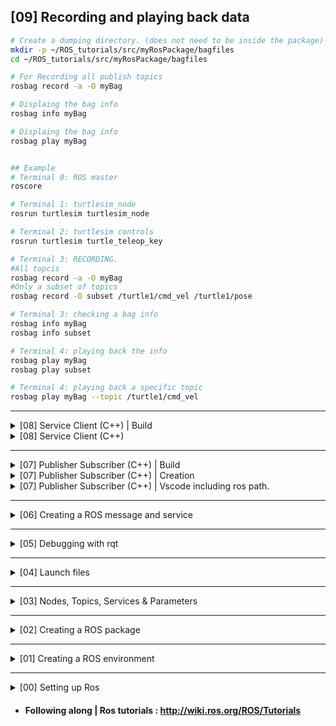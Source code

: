 ## [09] Recording and playing back data

```bash
# Create a dumping directory. (does not need to be inside the package)
mkdir -p ~/ROS_tutorials/src/myRosPackage/bagfiles
cd ~/ROS_tutorials/src/myRosPackage/bagfiles

# For Recording all publish topics
rosbag record -a -O myBag

# Displaing the bag info
rosbag info myBag

# Displaing the bag info
rosbag play myBag


## Example
# Terminal 0: ROS master
roscore

# Terminal 1: turtlesim_node
rosrun turtlesim turtlesim_node 

# Terminal 2: turtlesim controls
rosrun turtlesim turtle_teleop_key

# Terminal 3: RECORDING.
#All topcis
rosbag record -a -O myBag
#Only a subset of topics
rosbag record -O subset /turtle1/cmd_vel /turtle1/pose

# Terminal 3: checking a bag info
rosbag info myBag
rosbag info subset

# Terminal 4: playing back the info
rosbag play myBag
rosbag play subset

# Terminal 4: playing back a specific topic
rosbag play myBag --topic /turtle1/cmd_vel
```



---
<details closed>
<summary> [08] Service Client (C++) | Build </summary>

```bash
# Add to CMakeLists.txt :
add_executable(add_two_ints_server src/myServer.cpp)
target_link_libraries(add_two_ints_server ${catkin_LIBRARIES})
add_dependencies(add_two_ints_server myRosPackage_generate_messages_cpp)

add_executable(add_two_ints_client src/myClient.cpp)
target_link_libraries(add_two_ints_client ${catkin_LIBRARIES})
add_dependencies(add_two_ints_client myRosPackage_generate_messages_cpp)

# Building
cd ~/ROS_tutorials/
catkin_make
```
</details>

<details closed>
<summary> [08] Service Client (C++) </summary>

```bash
# Create a src directory inside the package
mkdir -p ~/ROS_tutorials/src/myRosPackage/src

# Create a Service.cpp
touch ~/ROS_tutorials/src/myRosPackage/src/myService.cpp

# Create a Client.cpp
touch ~/ROS_tutorials/src/myRosPackage/src/myClient.cpp
```

<details closed>
<summary> myService.cpp : </summary>

- ### Include files :
```cpp
#include "ros/ros.h"
//my service created in [06] Creating a ROS message and service
#include "myRosPackage/AddTwoIntsCopy.h"  
```

- ### ROS configs :
```cpp
  // Initialize the node "add_two_ints_server"
  ros::init(argc, argv, "add_two_ints_server"); 
  ros::NodeHandle n;
  
  // The service is created and advertised over ROS
  ros::ServiceServer service = n.advertiseService("add_two_ints", add);
  ROS_INFO("Ready to add two ints.");
  ros::spin();
```
- ### Service code :
```cpp
// Callback function that will get called when this service is requested.
bool add(myRosPackage::AddTwoIntsCopy::Request  &req,
         myRosPackage::AddTwoIntsCopy::Response &res)
{
  res.sum = req.a + req.b;
  ROS_INFO("request: x=%ld, y=%ld", (long int)req.a, (long int)req.b);
  ROS_INFO("sending back response: [%ld]", (long int)res.sum);
  return true;
}

```

</details>

<details closed>
<summary> myClient.cpp : </summary>

- ### Include files :
```cpp
#include "ros/ros.h"
#include <cstdlib>
//my service created in [06] Creating a ROS message and service
#include "myRosPackage/AddTwoIntsCopy.h"
```

- ### ROS configs :
```cpp
  // Creates a client for the add_two_ints service.
  ros::NodeHandle n;
  ros::ServiceClient client = n.serviceClient<myRosPackage::AddTwoIntsCopy>("add_two_ints");
```

- ### Client code :
```cpp
  // Verify input
  ros::init(argc, argv, "add_two_ints_client");
  if (argc != 3)
  {
    ROS_INFO("usage: add_two_ints_client X Y");
    return 1;
  }

  // Building the request
  myRosPackage::AddTwoIntsCopy srv;
  srv.request.a = atoll(argv[1]);
  srv.request.b = atoll(argv[2]);

  // Try to call service with the request
  if (client.call(srv))
  {
    ROS_INFO("Sum: %ld", (long int)srv.response.sum);
  }
  else
  {
    ROS_ERROR("Failed to call service add_two_ints");
    return 1;
  }
```

</details>
<br>
</details>
</details>























---
<details closed>
<summary> [07] Publisher Subscriber (C++) | Build </summary>

```bash
# Add to CMakeLists.txt :
add_executable(talker src/myPublisher.cpp)
target_link_libraries(talker ${catkin_LIBRARIES})
add_dependencies(talker myRosPackage_generate_messages_cpp)

add_executable(listener src/mySubscriber.cpp)
target_link_libraries(listener ${catkin_LIBRARIES})
add_dependencies(listener myRosPackage_generate_messages_cpp)

# Building
cd ~/ROS_tutorials/
catkin_make
```
</details>

<details closed>
<summary> [07] Publisher Subscriber (C++) | Creation </summary>

```bash
# Create a src directory inside the package
mkdir -p ~/ROS_tutorials/src/myRosPackage/src

# Create a Publisher.cpp
touch ~/ROS_tutorials/src/myRosPackage/src/myPublisher.cpp

# Create a Subscriber.cpp
touch ~/ROS_tutorials/src/myRosPackage/src/mySubscriber.cpp
```

<details closed>
<summary> myPublisher.cpp : </summary>

- ### Include files :
```cpp
#include "ros/ros.h"            // the most common public pieces of the ROS system
#include "std_msgs/String.h"    // a message from the std_msgs package
```

- ### ROS configs :
```cpp
  // Initialize ROS
  ros::init(argc, argv, "talker");
  
  // A handle to this process' node, also initializes the node "talker"
  ros::NodeHandle n;
  
  // Advertise that we are going to be publishing std_msgs/String messages on the chatter topic to the master
  ros::Publisher chatter_pub = n.advertise<std_msgs::String>("chatter", 1000);
  
  // Specify the loop frequency, It will keep track of how long it has been since the last call to Rate::sleep().
  ros::Rate loop_rate(10);
```
- ### Publisher code :
```cpp
  int count = 0;
  while (ros::ok())
  {
    // Create a message
    std_msgs::String msg;
    std::stringstream ss;

    // Add info to the message
    ss << "hello world " << count;
    msg.data = ss.str();

    // debug
    ROS_INFO("%s", msg.data.c_str());

    //Publish message
    chatter_pub.publish(msg); // 

    // In case this node is also subscriber, spinOnce() is necessary for the callbacks to be called
    // ros::spinOnce();

    // sleep for the time remaining to let us hit our 10Hz publish rate.
    loop_rate.sleep();
    ++count;
  }
```

</details>

<details closed>
<summary> mySubscriber.cpp : </summary>

- ### Include files :
```cpp
#include "ros/ros.h"            // the most common public pieces of the ROS system
#include "std_msgs/String.h"    // a message from the std_msgs package
```

- ### ROS configs :
```cpp
  // Initialize ROS
  ros::init(argc, argv, "listener");
  
  // A handle to this process' node, also initializes the node "listener"
  ros::NodeHandle n;

  // Subscribe to the chatter topic
  ros::Subscriber sub = n.subscribe("chatter", 1000, chatterCallback);

  // ros::spin() enters a loop, calling message callbacks as fast as possible.
  ros::spin();
  // ros::spin() will exit once ros::ok() returns false, which means ros::shutdown() has been called.
```

- ### Subscriber code :
```cpp
// Callback function that will get called when a new message has arrived on the chatter topic.
void chatterCallback(const std_msgs::String::ConstPtr& msg)
{
  ROS_INFO("I heard: [%s]", msg->data.c_str());
}
```

</details>
<br>
</details>

<details closed>
<summary> [07] Publisher Subscriber (C++) | Vscode including ros path. </summary>

```bash
mkdir -p ~/ROS_tutorials/.vscode/
touch ~/ROS_tutorials/.vscode/c_pp_properties.json
```
### c_pp_properties.json :
```json
{
  "configurations": [
    {
      "name": "Linux",
      "includePath": [
        "${workspaceFolder}/**",
        "/opt/ros/kinetic/include"c_pp_properties.json
      ],
      "defines": [],
      "compilerPath": "/usr/bin/gcc",
      "cStandard": "c11",
      "cppStandard": "c++17",
      "intelliSenseMode": "clang-x64"
    }
  ],
  "version": 4
}
```
</details>

---
<details>
<summary> [06] Creating a ROS message and service </summary>

  - msg: msg files are simple text files that describe the fields of a ROS message. They are used to generate source code for messages in different languages.
  - srv: an srv file describes a service. It is composed of two parts: a request and a response.

<details closed>
<summary> Create a Message </summary>

```bash
  # Message files are stored in the msg directory of a package
  mkdir -p ~/ROS_tutorials/src/myRosPackage/msg
  touch ~/ROS_tutorials/src/myRosPackage/msg/myMSG.msg

  # Messages are just simple text files with a field type and field name per line. 
  # The field types you can use are:
  #   - int8, int16, int32, int64 (plus uint*)
  #   - float32, float64
  #   - string
  #   - time, duration
  #   - other msg files
  #   - variable-length array[] and fixed-length array[C]

  echo "string nickname" > ~/ROS_tutorials/src/myRosPackage/msg/myMSG.msg
  echo "int64 score" >> ~/ROS_tutorials/src/myRosPackage/msg/myMSG.msg
```

### In order for messages to be used in C++ or Python code they need to be converted into source code. For that to happen we need to make sure that:
  - The next two lines are in the  '/myRosPackage/package.xml' file
```xml
  <build_depend>message_generation</build_depend>
  <exec_depend>message_runtime</exec_depend>
```
  - We add message_generation to the find_package, in '/myRosPackage/CMakeLists.txt' file
```bash
find_package(catkin REQUIRED COMPONENTS
  roscpp
  rospy
  std_msgs
+ message_generation
)
```

  - We uncomment the generate_messages and the add_message_files, and add our message. in '/myRosPackage/CMakeLists.txt'
```bash
add_message_files(
  FILES
+  myMSG.msg
)

generate_messages(
  DEPENDENCIES
  std_msgs
)
```
</details>

<details closed>
<summary> Create a Service </summary>


```bash
  # Service files are stored in the srv directory of a package
  mkdir -p ~/ROS_tutorials/src/myRosPackage/srv

  # Using an existing service
  roscp rospy_tutorials AddTwoInts.srv srv/AddTwoIntsCopy.srv

  cat srv/AddTwoIntsCopy.srv
  #output:
  # int64 a
  # int64 b
  # ---
  # int64 sum

```
### In order for services to be used in C++ or Python code they need to be converted into source code. For that to happen we need to make sure that:

  - The next two lines are in the  '/myRosPackage/package.xml' file
```xml
  <build_depend>message_generation</build_depend>
  <exec_depend>message_runtime</exec_depend>
```
  - We add message_generation to the find_package dependecies, in '/myRosPackage/CMakeLists.txt' file
```bash
find_package(catkin REQUIRED COMPONENTS
  roscpp
  rospy
  std_msgs
+ message_generation
)
```

  - We uncomment the generate_messages and the add_message_files, and add our message. in '/myRosPackage/CMakeLists.txt'
```bash
add_service_files(
  FILES
  AddTwoIntsCopy.srv
)
```
</details>
<br>
</details>

---
<details>
<summary> [05] Debugging with rqt </summary>

```bash
- rqt is a software framework of ROS that implements the various GUI tools in the form of plugins, making it easier to manage all the various windows on the screen at one moment.
 
# The GUI tools can run in a traditional standalone method.
rqt_logger_level   # to chose which message to show [Fatal, Error, Warn, Info, Debug]
rqt_console        # A consolo to monitor messages
rqt_graph          # See which nodes publish and subscribe to which topics


# Or as dockable windows within rqt.
rqt      # then go to puglins and select which one you want to use.

# Its even possible to create your own plugins
http://wiki.ros.org/rqt/Tutorials/Create%20your%20new%20rqt%20plugin
```
</details>


---
<details closed>
<summary> [04] Launch files </summary>

```bash
    - launch files allow you to run multiple nodes at once
    - roslaunch starts nodes as defined in a launch file.

    # Creating a launch file
    #   - launch files do not need to e in a specific directory, they can just be in the package directory.
    mkdir -p ~/ROS_tutorials/src/myRosPackage/launch
    touch ~/ROS_tutorials/src/myRosPackage/launch/myTurtleLauncher.launch

    # myTurtleLauncher.launch :
    - Launches 2 nodes : turtlesim1 and turlesim2
    - The nodes are of the type of turtlesim_node from the turtlesim package
    - Also sets turtlesim2 to mimic turtlesim 1
```
```xml
<launch>

  <group ns="turtlesim1">
    <node pkg="turtlesim" name="sim" type="turtlesim_node"/>
  </group>

  <group ns="turtlesim2">
    <node pkg="turtlesim" name="sim" type="turtlesim_node"/>
  </group>

  <node pkg="turtlesim" name="mimic" type="mimic">
    <remap from="input" to="turtlesim1/turtle1"/>
    <remap from="output" to="turtlesim2/turtle1"/>
  </node>

</launch>
```
```bash
    # launching
    roslaunch myRosPackage 

    # Testing:
    rostopic pub /turtlesim1/turtle1 cmd_vel geometry_msgs/Twist -r 1 -- '[2.0, 0.0, 0.0]' '[0.0, 0.0, -1.8]'
```
</details>

---
<details closed>
<summary>  [03] Nodes, Topics, Services & Parameters </summary>

```bash
# Quick Overview of Graph Concepts:
  - Nodes: A node is an executable that uses ROS to communicate with other nodes.
  - Messages: ROS data type used when subscribing or publishing to a topic.
  - Topics: Nodes can publish messages to a topic as well as subscribe to a topic to receive messages.
  - Services: another way that nodes can communicate, allows nodes to send a request and receive a response.
  - Master: Name service for ROS (i.e. helps nodes find each other)
  - rosout: ROS equivalent of stdout/stderr
  - roscore: Master + rosout + parameter server (parameter server will be introduced later)
```

<details>
<summary> ROS Nodes </summary>

```bash
# Nodes: A node is an executable that uses ROS to communicate with other nodes.

# Example:
## Terminal 0: Launch the ROS master node
roscore

## Terminal 1: Run a Package (turtlesim)
rosrun turtlesim turtlesim_node

## Terminal 2: List all nodes
rosnode list
##output:
#/rosout
#/turtlesim
```
</details>


<details>
<summary> Topics </summary>

```bash
# Topics: Nodes can publish messages to a topic as well as subscribe to a topic to receive messages.

# Example: Making turtle sim move
#(Following the Nodes example)

## Terminal 2: List all topics
rostopic list
##output:
#/rosout
#/rosout_agg
#/turtle1/cmd_vel
#/turtle1/color_sensor
#/turtle1/pose

## Terminal 2: Who subscribes to /turtle1/cmd_vel
rostopic info /turtle1/cmd_vel
##ouput:
#Type: geometry_msgs/Twist
#
#Publishers: None    ---> it has no publishers 
#
#Subscribers:        ---> the turtlesim is waiting for some node to publish something here
# * /turtlesim (http://cpu:44857/)

## Terminal 2: Posting to a topic0
# rostopic pub <topic> <msgType> -- <msg>
rostopic pub /turtle1/cmd_vel geometry_msgs/Twist -r 1 -- '[2.0, 0.0, 0.0]' '[0.0, 0.0, -1.8]'

## Terminal 3: Check nodes!!
nodelist
##output:
#/rosout
#/rostopic_12475_1568754806388  ---> There is a new node!!
#/turtlesim

## Terminal 3: Recheck Topic info
rostopic info /turtle1/cmd_vel
##ouput:
#Type: geometry_msgs/Twist
#
#Publishers:
# * /rostopic_12475_1568754806388 (http://cpu:41131/)   ---> Now it has publisher
#
#Subscribers:        
# * /turtlesim (http://cpu:44857/)

# Tip: For more detailed info about the messages used by the topic
rostopic type /turtle1/cmd_vel | rosmsg show
```
</details>


<details closed>
<summary> Services </summary>

```bash
# Services: another way that nodes can communicate, allows nodes to send a request and receive a response.

# Example: Spawning another turtle
#(Following the Nodes example)

## Terminal 2: List all services
rosservice list
##output:
#/clear
#/kill
#/reset
#/rosout/get_loggers
#/rosout/set_logger_level
#/spawn
#/turtle1/set_pen
#/turtle1/teleport_absolute
#/turtle1/teleport_relative
#/turtlesim/get_loggers
#/turtlesim/set_logger_level

# Terminal 2: Checking input and output arguments of the /spawn service
rosservice info /spawn
##ouput:
#Node: /turtlesim
#URI: rosrpc://cpu:35097
#Type: turtlesim/Spawn
#Args: x y theta name

# Tip: For more detailed info about the service --> rosservice type /spawn | rossrv show 
rossrv show turtlesim/Spawn
##output:
#float32 x      -----> Input arguments
#float32 y      -///
#float32 theta  -//
#string name    -/
#---
#string name    -----> Output arguments

# Terminal 2: Calling a service (Spawn a second turtle)
rosservice call /spawn  2 2 0.2 "" 
##output:
#name: "turtle2"

# Now there are new topics in order to comunicate with turle2
```
</details>


<details closed>
<summary> Parameters </summary>

```bash
# Parameter: Data on the ROS Parameter Server. (integers, floats, boolean, dictionaries, and lists)
# Parameter Server: Used by nodes to store and retrieve parameters at runtime. It's not designed for high-performance, it is best used for static, non-binary data such as configuration parameters.

# Example: Changing turtlesim background color
#(Following the Nodes example)

# Terminal 2: list all parameters
rosparam list
##output:
#/background_b
#/background_g
#/background_r
#/rosdistro
#/roslaunch/uris/host_cpu__43203
#/rosversion
#/run_id

# Terminal 2: Change background_r paramenter value
rosparam set /background_r 150

# Terminal 2: Clear for changes to take effect
rosservice call /clear


# Tip: Getting all Parameter
rosparam get /

# Tip: Parameters can be all dump to a file and load latter. This allows to save configurations.
rosparam dump myParams.yaml
rosparam load myParams.yaml copy

```
</details>
<br>
</details>

---
<details closed>
<summary> [02] Creating a ROS package </summary>

```bash
# Don't forget to overlap your environment.
source devel/setup.bash

# Change diretories to your src directory.
cd src

# Creating a catkin pkg. :
#catkin_create_pkg <package_name> [depend1] [depend2] [depend3]
catkin_create_pkg myRosPackage std_msgs rospy roscpp

# Change diretories back to your environment directory.
cd ..

# Building Your package
catkin_make
```
</details>

---
<details closed>
<summary> [01] Creating a ROS environment </summary>

```bash
# Create your directory
mkdir -p ~/ROS_tutorials/src

# Create ROS environment
cd ~/ROS_tutorials/
catkin_make

# Overaling Workspace
source devel/setup.bash

# Checking all is OK
echo $ROS_PACKAGE_PATH
#output: /home/user/ROS_tutorials/src:/opt/ros/kinetic/share
```
</details>


---
<details closed>
<summary> [00] Setting up Ros </summary>

```bash
# Accepting software from packages.ros.org.
sudo sh -c 'echo "deb http://packages.ros.org/ros/ubuntu $(lsb_release -sc) main" > /etc/apt/sources.list.d/ros-latest.list'

#Seting keys
sudo apt-key adv --keyserver 'hkp://keyserver.ubuntu.com:80' --recv-key C1CF6E31E6BADE8868B172B4F42ED6FBAB17C654

#Update and Install ROS 
sudo apt-get update
sudo apt-get install ros-kinetic-desktop-full

#Initialize rosdep for installing dependecies
sudo rosdep init
rosdep update

#ROS env variables automatically in every new terminal
echo "source /opt/ros/kinetic/setup.bash" >> ~/.bashrc
source ~/.bashrc
env | grep ROS

# installing some build dependecies
sudo apt install python-rosinstall python-rosinstall-generator python-wstool build-essential
```
</details>

- #### Following along | Ros tutorials : http://wiki.ros.org/ROS/Tutorials